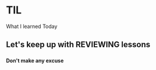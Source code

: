 # TIL
What I learned Today
## Let's keep up with REVIEWING lessons
### 
#### Don't make any excuse
##### 
